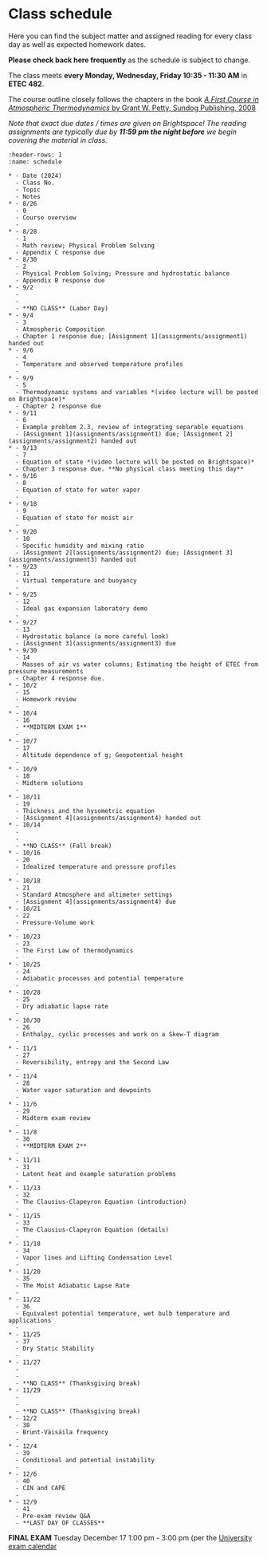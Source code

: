 # Class schedule

Here you can find the subject matter and assigned reading for every class day as well as expected homework dates.

**Please check back here frequently** as the schedule is subject to change.

The class meets **every Monday, Wednesday, Friday 10:35 - 11:30 AM** in **ETEC 482**.

The course outline closely follows the chapters in the book [_A First Course in Atmospheric Thermodynamics_ by Grant W. Petty, Sundog Publishing, 2008](https://sundogpublishingstore.myshopify.com/products/a-first-course-in-atmospheric-thermodynamics-g-w-petty)

*Note that exact due dates / times are given on Brightspace! The reading assignments are typically due by **11:59 pm the night before** we begin covering the material in class.*

```{list-table} Class schedule
:header-rows: 1
:name: schedule

* - Date (2024)
  - Class No.
  - Topic
  - Notes
* - 8/26
  - 0
  - Course overview
  -
* - 8/28
  - 1
  - Math review; Physical Problem Solving
  - Appendix C response due
* - 8/30
  - 2
  - Physical Problem Solving; Pressure and hydrostatic balance
  - Appendix B response due
* - 9/2
  - 
  - 
  - **NO CLASS** (Labor Day)
* - 9/4
  - 3
  - Atmospheric Composition
  - Chapter 1 response due; [Assignment 1](assignments/assignment1) handed out
* - 9/6
  - 4
  - Temperature and observed temperature profiles
  - 
* - 9/9
  - 5
  - Thermodynamic systems and variables *(video lecture will be posted on Brightspace)*
  - Chapter 2 response due
* - 9/11
  - 6
  - Example problem 2.3, review of integrating separable equations
  - [Assignment 1](assignments/assignment1) due; [Assignment 2](assignments/assignment2) handed out
* - 9/13
  - 7
  - Equation of state *(video lecture will be posted on Brightspace)*
  - Chapter 3 response due. **No physical class meeting this day**
* - 9/16
  - 8
  - Equation of state for water vapor
  - 
* - 9/18
  - 9
  - Equation of state for moist air 
  -
* - 9/20
  - 10
  - Specific humidity and mixing ratio
  - [Assignment 2](assignments/assignment2) due; [Assignment 3](assignments/assignment3) handed out
* - 9/23
  - 11
  - Virtual temperature and buoyancy
  - 
* - 9/25
  - 12
  - Ideal gas expansion laboratory demo
  - 
* - 9/27
  - 13
  - Hydrostatic balance (a more careful look)
  - [Assignment 3](assignments/assignment3) due
* - 9/30
  - 14
  - Masses of air vs water columns; Estimating the height of ETEC from pressure measurements
  - Chapter 4 response due.
* - 10/2
  - 15
  - Homework review
  -
* - 10/4
  - 16
  - **MIDTERM EXAM 1**
  -
* - 10/7
  - 17
  - Altitude dependence of g; Geopotential height
  -
* - 10/9
  - 18
  - Midterm solutions
  -
* - 10/11
  - 19
  - Thickness and the hysometric equation
  - [Assignment 4](assignments/assignment4) handed out
* - 10/14
  - 
  - 
  - **NO CLASS** (Fall break)
* - 10/16
  - 20
  - Idealized temperature and pressure profiles
  -
* - 10/18
  - 21
  - Standard Atmosphere and altimeter settings
  - [Assignment 4](assignments/assignment4) due
* - 10/21
  - 22
  - Pressure-Volume work
  -
* - 10/23
  - 23
  - The First Law of thermodynamics
  - 
* - 10/25
  - 24
  - Adiabatic processes and potential temperature
  - 
* - 10/28
  - 25
  - Dry adiabatic lapse rate
  -
* - 10/30
  - 26
  - Enthalpy, cyclic processes and work on a Skew-T diagram
  - 
* - 11/1
  - 27
  - Reversibility, entropy and the Second Law
  -
* - 11/4
  - 28
  - Water vapor saturation and dewpoints
  -
* - 11/6
  - 29
  - Midterm exam review
  -
* - 11/8
  - 30
  - **MIDTERM EXAM 2**
  -
* - 11/11
  - 31
  - Latent heat and example saturation problems
  -
* - 11/13
  - 32
  - The Clausius-Clapeyron Equation (introduction)
  - 
* - 11/15
  - 33
  - The Clausius-Clapeyron Equation (details)
  -
* - 11/18
  - 34
  - Vapor lines and Lifting Condensation Level
  -
* - 11/20
  - 35
  - The Moist Adiabatic Lapse Rate 
  - 
* - 11/22
  - 36
  - Equivalent potential temperature, wet bulb temperature and applications
  - 
* - 11/25
  - 37
  - Dry Static Stability
  -
* - 11/27
  - 
  - 
  - **NO CLASS** (Thanksgiving break)
* - 11/29
  - 
  - 
  - **NO CLASS** (Thanksgiving break)
* - 12/2
  - 38
  - Brunt-Väisäila frequency
  - 
* - 12/4
  - 39
  - Conditional and potential instability
  -
* - 12/6
  - 40
  - CIN and CAPE
  -
* - 12/9
  - 41
  - Pre-exam review Q&A
  - **LAST DAY OF CLASSES**
```

**FINAL EXAM** Tuesday December 17 1:00 pm - 3:00 pm (per the [University exam calendar](https://livealbany.sharepoint.com/sites/web_registrar/Shared%20Documents/Forms/AllItems.aspx?id=%2Fsites%2Fweb%5Fregistrar%2FShared%20Documents%2FFinal%20Exams%2FFall%202024%20Final%20Exam%20Schedule%20for%20Web%2Epdf&parent=%2Fsites%2Fweb%5Fregistrar%2FShared%20Documents%2FFinal%20Exams&p=true&ga=1)

